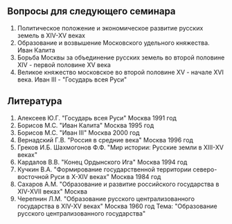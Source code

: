 ## Вопросы для следующего семинара
1. Политическое положение и экономическое развитие русских земель в XIV-XV веках
2. Образование и возвышение Московского удельного княжества. Иван Калита
3. Борьба Москвы за объединение русских земель во второй половине XIV - первой половине XV века
4. Великое княжество московское во второй половине XV - начале XVI века. Иван III - "Государь всея Руси"
## Литература
1. Алексеев Ю.Г. "Государь всея Руси" Москва 1991 год
2. Борисов М.С. "Иван Калита" Москва 1995 год
3. Борисов М.С. "Иван III" Москва 2000 год
4. Вернадский Г.В. "Россия в средние века" Москва 1996 год
5. Греков И.Б. Шахмогонов Ф.Ф. "Мир истории: Русские земли в XIII-XV веках"
6. Кардалов В.В. "Конец Ордынского Ига" Москва 1994 год
7. Кучкин В.А. "Формирование государственной территории северо-восточной Руси в X-XIV веках" Москва 1984 год
8. Сахаров А.М. "Образование и развитие российского государства в XIV-XVII веках" Москва
9. Черепнин Л.М. "Образование русского централизованного государства в XIV-XV веках" Москва 1960 год
Тема: "Образование русского централизованного государства"
